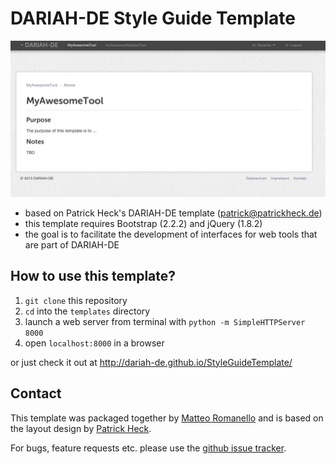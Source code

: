# DARIAH-DE Style Guide Template

![template screenshot](./screenshot_1.png)

* based on Patrick Heck's DARIAH-DE template (patrick@patrickheck.de)
* this template requires Bootstrap (2.2.2) and jQuery (1.8.2) 
* the goal is to facilitate the development of interfaces for web tools that are part of DARIAH-DE

## How to use this template?

1. `git clone` this repository
2. `cd` into the `templates` directory
3. launch a web server from terminal with `python -m SimpleHTTPServer 8000`
4. open `localhost:8000` in a browser

or just check it out at <http://dariah-de.github.io/StyleGuideTemplate/>

## Contact

This template was packaged together by [Matteo Romanello](https://github.com/mromanello) and is based on the layout design by [Patrick Heck](https://github.com/patrickheck).

For bugs, feature requests etc. please use the [github issue tracker](https://github.com/DARIAH-DE/StyleGuideTemplate/issues).
